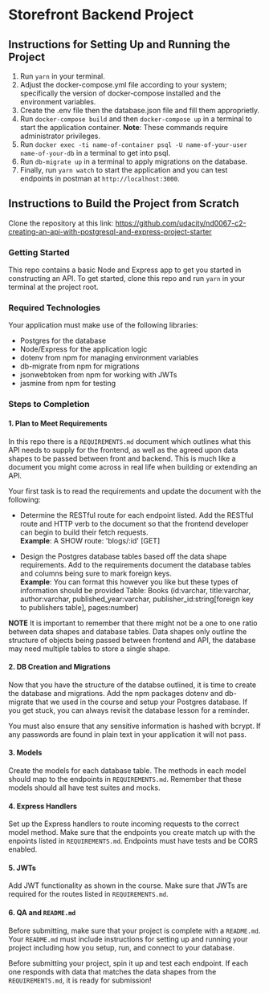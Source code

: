 # Storefront Backend Project

## Instructions for Setting Up and Running the Project

1. Run `yarn` in your terminal. 
2. Adjust the docker-compose.yml file according to your system; specifically the version of docker-compose installed and the environment variables.
3. Create the .env file then the database.json file and fill them approprietly.
4. Run `docker-compose build` and then `docker-compose up` in a terminal to start the application container.
**Note**: These commands require administrator privileges.
5. Run `docker exec -ti name-of-container psql -U name-of-your-user name-of-your-db` in a terminal to get into psql.
6. Run `db-migrate up` in a terminal to apply migrations on the database.
7. Finally, run `yarn watch` to start the application and you can test endpoints in postman at `http://localhost:3000`.

## Instructions to Build the Project from Scratch

Clone the repository at this link:
https://github.com/udacity/nd0067-c2-creating-an-api-with-postgresql-and-express-project-starter

### Getting Started

This repo contains a basic Node and Express app to get you started in constructing an API. To get started, clone this repo and run `yarn` in your terminal at the project root.

### Required Technologies
Your application must make use of the following libraries:
- Postgres for the database
- Node/Express for the application logic
- dotenv from npm for managing environment variables
- db-migrate from npm for migrations
- jsonwebtoken from npm for working with JWTs
- jasmine from npm for testing

### Steps to Completion

#### 1. Plan to Meet Requirements

In this repo there is a `REQUIREMENTS.md` document which outlines what this API needs to supply for the frontend, as well as the agreed upon data shapes to be passed between front and backend. This is much like a document you might come across in real life when building or extending an API. 

Your first task is to read the requirements and update the document with the following:
- Determine the RESTful route for each endpoint listed. Add the RESTful route and HTTP verb to the document so that the frontend developer can begin to build their fetch requests.    
**Example**: A SHOW route: 'blogs/:id' [GET] 

- Design the Postgres database tables based off the data shape requirements. Add to the requirements document the database tables and columns being sure to mark foreign keys.   
**Example**: You can format this however you like but these types of information should be provided
Table: Books (id:varchar, title:varchar, author:varchar, published_year:varchar, publisher_id:string[foreign key to publishers table], pages:number)

**NOTE** It is important to remember that there might not be a one to one ratio between data shapes and database tables. Data shapes only outline the structure of objects being passed between frontend and API, the database may need multiple tables to store a single shape. 

#### 2. DB Creation and Migrations

Now that you have the structure of the databse outlined, it is time to create the database and migrations. Add the npm packages dotenv and db-migrate that we used in the course and setup your Postgres database. If you get stuck, you can always revisit the database lesson for a reminder. 

You must also ensure that any sensitive information is hashed with bcrypt. If any passwords are found in plain text in your application it will not pass.

#### 3. Models

Create the models for each database table. The methods in each model should map to the endpoints in `REQUIREMENTS.md`. Remember that these models should all have test suites and mocks.

#### 4. Express Handlers

Set up the Express handlers to route incoming requests to the correct model method. Make sure that the endpoints you create match up with the enpoints listed in `REQUIREMENTS.md`. Endpoints must have tests and be CORS enabled. 

#### 5. JWTs

Add JWT functionality as shown in the course. Make sure that JWTs are required for the routes listed in `REQUIREMENTS.md`.

#### 6. QA and `README.md`

Before submitting, make sure that your project is complete with a `README.md`. Your `README.md` must include instructions for setting up and running your project including how you setup, run, and connect to your database. 

Before submitting your project, spin it up and test each endpoint. If each one responds with data that matches the data shapes from the `REQUIREMENTS.md`, it is ready for submission!
